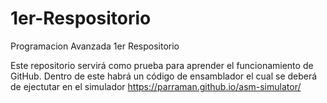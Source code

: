 # 1er-Respositorio
Programacion Avanzada 1er Respositorio

Este repositorio servirá como prueba para aprender el funcionamiento de GitHub. Dentro de este habrá un código de ensamblador el cual se deberá de ejectutar en el simulador https://parraman.github.io/asm-simulator/
